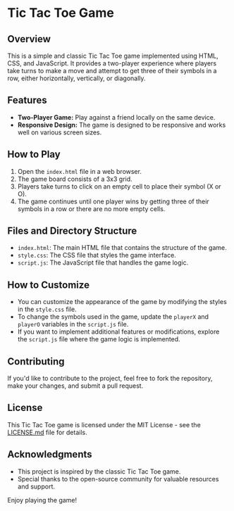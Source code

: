 # Tic Tac Toe Game

## Overview

This is a simple and classic Tic Tac Toe game implemented using HTML, CSS, and JavaScript. It provides a two-player experience where players take turns to make a move and attempt to get three of their symbols in a row, either horizontally, vertically, or diagonally.

## Features

- **Two-Player Game:** Play against a friend locally on the same device.
- **Responsive Design:** The game is designed to be responsive and works well on various screen sizes.

## How to Play

1. Open the `index.html` file in a web browser.
2. The game board consists of a 3x3 grid.
3. Players take turns to click on an empty cell to place their symbol (X or O).
4. The game continues until one player wins by getting three of their symbols in a row or there are no more empty cells.

## Files and Directory Structure

- `index.html`: The main HTML file that contains the structure of the game.
- `style.css`: The CSS file that styles the game interface.
- `script.js`: The JavaScript file that handles the game logic.

## How to Customize

- You can customize the appearance of the game by modifying the styles in the `style.css` file.
- To change the symbols used in the game, update the `playerX` and `playerO` variables in the `script.js` file.
- If you want to implement additional features or modifications, explore the `script.js` file where the game logic is implemented.

## Contributing

If you'd like to contribute to the project, feel free to fork the repository, make your changes, and submit a pull request.

## License

This Tic Tac Toe game is licensed under the MIT License - see the [LICENSE.md](LICENSE.md) file for details.

## Acknowledgments

- This project is inspired by the classic Tic Tac Toe game.
- Special thanks to the open-source community for valuable resources and support.

Enjoy playing the game!
